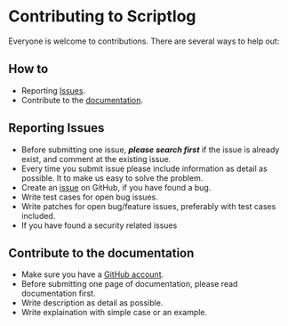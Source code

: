 # Contributing to Scriptlog

Everyone is welcome to contributions. There are several ways to help out:

## How to

* Reporting [Issues](https://github.com/cakmoel/scriptlog/issues).
* Contribute to the [documentation](https://github.com/cakmoel/Scriptlog/wiki).

## Reporting Issues

* Before submitting one issue, ***please search first*** if the issue is already exist, and comment at the existing issue.
* Every time you submit issue please include information as detail as possible. It to make us easy to solve the problem.
* Create an [issue](https://github.com/cakmoel/scriptlog/issues) on GitHub, if you have found a bug.
* Write test cases for open bug issues.
* Write patches for open bug/feature issues, preferably with test cases included.
* If you have found a security related issues

## Contribute to the documentation

* Make sure you have a [GitHub account](https://github.com/signup/free).
* Before submitting one page of documentation, please read documentation first.
* Write description as detail as possible.
* Write explaination with simple case or an example.


